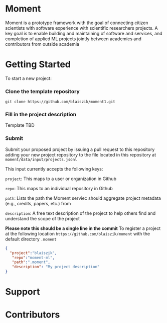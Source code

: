 # Moment
Moment is a prototype framework with the goal of connecting citizen scientists with software experience with scientific researchers projects.
A key goal is to enable building and maintaining of software and services, and completion of applied ML projects jointly between academics and contributors from outside academia


# Getting Started
To start a new project:
### Clone the template repository
`git clone https://github.com/blaiszik/moment1.git`

### Fill in the project description
Template TBD

### Submit
Submit your proposed project by issuing a pull request to this repository adding your new project repository to the file located in this repository at 
`moment/data/input/projects.jsonl`

This input currently accepts the following keys:

`project`: This maps to a user or organization in Github

`repo`: This maps to an individual repository in Github

`path`: Lists the path the Moment serviec should aggregate project metadata (e.g., credits, papers, etc.) from

`description`: A free text description of the project to help others find and understand the scope of the project


**Please note this should be a single line in the commit**
To register a project at the following location `https://github.com/blaiszik/moment` with the default directory `.moment`
```json
{
  "project":"blaiszik", 
   "repo":"moment-ml",
   "path":".moment", 
   "description": "My project description"
}
```

# Support



# Contributors
